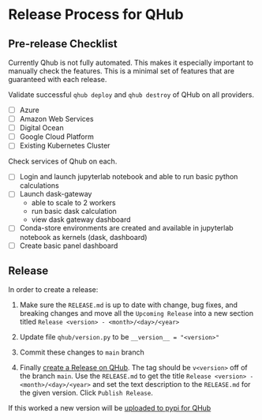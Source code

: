 # Release Process for QHub

## Pre-release Checklist

Currently Qhub is not fully automated. This makes it especially
important to manually check the features. This is a minimal set of
features that are guaranteed with each release.

Validate successful `qhub deploy` and `qhub destroy` of QHub on all
providers.

 - [ ] Azure
 - [ ] Amazon Web Services
 - [ ] Digital Ocean
 - [ ] Google Cloud Platform
 - [ ] Existing Kubernetes Cluster

Check services of Qhub on each.
 - [ ] Login and launch jupyterlab notebook and able to run basic python calculations
 - [ ] Launch dask-gateway
    - able to scale to 2 workers
    - run basic dask calculation
    - view dask gateway dashboard
 - [ ] Conda-store environments are created and available in jupyterlab notebook as kernels (dask, dashboard)
 - [ ] Create basic panel dashboard

## Release

In order to create a release:

1. Make sure the `RELEASE.md` is up to date with change, bug fixes,
   and breaking changes and move all the `Upcoming Release` into a new
   section titled `Release <version> - <month>/<day>/<year>`

2. Update file `qhub/version.py` to be `__version__ = "<version>"`

3. Commit these changes to `main` branch

4. Finally [create a Release on QHub](https://github.com/Quansight/qhub/releases/new). The tag should be `v<version>` off of the branch `main`. Use the `RELEASE.md` to get the title `Release <version> - <month>/<day>/<year>` and set the text description to the `RELEASE.md` for the given version. Click `Publish Release`.

If this worked a new version will be [uploaded to pypi for QHub](https://pypi.org/project/qhub/)
